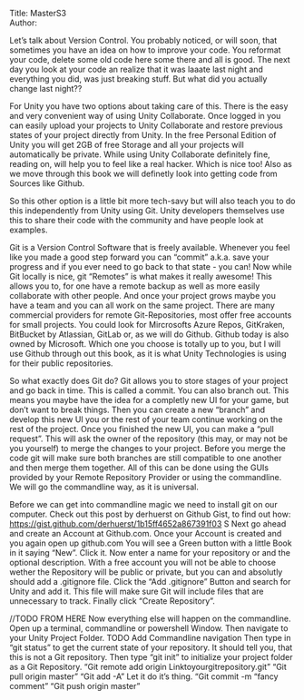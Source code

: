 Title: MasterS3  
Author:   


Let’s talk about Version Control.
You probably noticed, or will soon, that sometimes you have an idea on how to improve your code. You reformat your code, delete some old code here some there and all is good. The next day you look at your code an realize that it was laaate last night and everything you did, was just breaking stuff. But what did you actually change last night??

For Unity you have two options about taking care of this. There is the easy and very convenient way of using Unity Collaborate. Once logged in you can easily upload your projects to Unity Collaborate and restore previous states of your project directly from Unity. In the free Personal Edition of Unity you will get 2GB of free Storage and all your projects will automatically be private. While using Unity Collaborate definitely fine, reading on, will help you to feel like a real hacker. Which is nice too! Also as we move through this book we will definetly look into getting code from Sources like Github.

So this other option is a little bit more tech-savy but will also teach you to do this independently from Unity using Git. Unity developers themselves use this to share their code with the community and have people look at examples.

Git is a Version Control Software that is freely available. Whenever you feel like you made a good step forward you can “commit” a.k.a. save your progress and if you ever need to go back to that state - you can!
Now while Git locally is nice, git “Remotes” is what makes it really awesome! This allows you to, for one have  a remote backup as well as more easily collaborate with other people. And once your project grows maybe you have a team and you can all work on the same project.
There are many commercial providers for remote Git-Repositories, most offer free accounts for small projects. You could look for Mircrosofts Azure Repos, GitKraken, BitBucket by Atlassian, GitLab or, as we will do Github. Github today is also owned by Microsoft.
Which one you choose is totally up to you, but I will use Github through out this book, as it is what Unity Technologies is using for their public repositories.

So what exactly does Git do?
Git allows you to store stages of your project and go back in time. This is called a commit. You can also branch out. This means you maybe have the idea for a completly new UI for your game, but don’t want to break things. Then you can create a new “branch” and develop this new UI you or the rest of your team continue working on the rest of the project. Once you finished the new UI, you can make a “pull request”. This will ask the owner of the repository (this may, or may not be you yourself) to merge the changes to your project. Before you merge the code git will make sure both branches are still compatible to one another and then merge them together.
All of this can be done using the GUIs provided by your Remote Repository Provider or using the commandline. We will go the commandline way, as it is universal.

Before we can get into commandline magic we need to install git on our computer. Check out this post by derhuerst on Github Gist, to find out how: https://gist.github.com/derhuerst/1b15ff4652a867391f03 S
Next go ahead and create an Account at Github.com. Once your Account is created and you again open up github.com You will see a Green button with a little Book in it saying “New”. Click it. Now enter a name for your repository or and the optional description. With a free account you will not be able to choose wether the Repository will be public or private, but you can and absolutly should add a .gitignore file. Click the “Add .gitignore” Button and search for Unity and add it.
This file will make sure Git will include files that are unnecessary to track. Finally click “Create Repository”.

//TODO FROM HERE
Now everything else will happen on the commandline. Open up a terminal, commandline or powershell Window. Then navigate to your Unity Project Folder.
TODO Add Commandline navigation
Then type in “git status” to get the current state of your repository. It should tell you, that this is not a Git repository.
Then type “git init” to initialize your project folder as a Git Repository.
“Git remote add origin Linktoyourgitrepository.git”
“Git pull origin master”
“Git add -A”
Let it do it’s thing.
“Git commit -m “fancy comment”
“Git push origin master”

